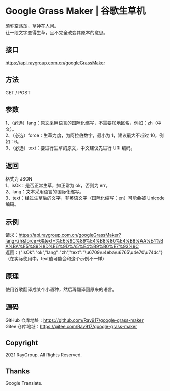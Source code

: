 # Google Grass Maker | 谷歌生草机
须弥空荡荡，草神在人间。  
让一段文字变得生草，且不完全改变其原本的意思。
## 接口
https://api.raygroup.com.cn/googleGrassMaker
## 方法
GET / POST  
## 参数
1、（必选）lang：原文采用语言的国际化缩写，不需要加地区名，例如：zh（中文）。  
2、（必选）force：生草力度，为阿拉伯数字，最小为 1，建议最大不超过 10，例如：6。  
3、（必选）text：要进行生草的原文，中文建议先进行 URI 编码。  
## 返回
格式为 JSON  
1、isOk：是否正常生草，如正常为 ok，否则为 err。  
2、lang：文本采用语言的国际化缩写。  
3、text：经过生草后的文字，非英语文字（国际化缩写：en）可能会被 Unicode 编码。  
## 示例
请求：https://api.raygroup.com.cn/googleGrassMaker?lang=zh&force=6&text=%E6%9C%89%E4%B8%80%E4%B8%AA%E4%BA%BA%E5%89%8D%E6%9D%A5%E4%B9%B0%E7%93%9C  
返回：{"isOk":"ok","lang":"zh","text":"\u6709\u4eba\u6765\u4e70\u74dc"}（在实际使用中，text值可能会和这个示例不一样）
## 原理
使用谷歌翻译成某个小语种，然后再翻译回原来的语言。
## 源码
GitHub 仓库地址：https://github.com/Ray917/google-grass-maker  
Gitee 仓库地址：https://gitee.com/Ray917/google-grass-maker
## Copyright
2021 RayGroup. All Rights Reserved.
## Thanks
Google Translate.

